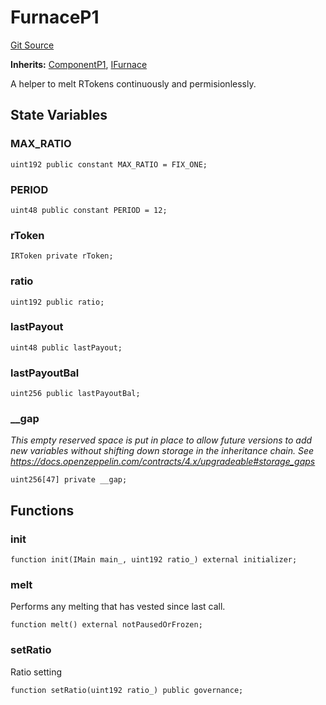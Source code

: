 # FurnaceP1
[Git Source](https://github.com/larrythecucumber321/protocol/blob/77d337b8595ba96d069ded321419b36a61984170/contracts/p1/Furnace.sol)

**Inherits:**
[ComponentP1](/tools/docgen/src/contracts/p1/mixins/Component.sol/abstract.ComponentP1.md), [IFurnace](/tools/docgen/src/contracts/interfaces/IFurnace.sol/interface.IFurnace.md)

A helper to melt RTokens continuously and permisionlessly.


## State Variables
### MAX_RATIO

```solidity
uint192 public constant MAX_RATIO = FIX_ONE;
```


### PERIOD

```solidity
uint48 public constant PERIOD = 12;
```


### rToken

```solidity
IRToken private rToken;
```


### ratio

```solidity
uint192 public ratio;
```


### lastPayout

```solidity
uint48 public lastPayout;
```


### lastPayoutBal

```solidity
uint256 public lastPayoutBal;
```


### __gap
*This empty reserved space is put in place to allow future versions to add new
variables without shifting down storage in the inheritance chain.
See https://docs.openzeppelin.com/contracts/4.x/upgradeable#storage_gaps*


```solidity
uint256[47] private __gap;
```


## Functions
### init


```solidity
function init(IMain main_, uint192 ratio_) external initializer;
```

### melt

Performs any melting that has vested since last call.


```solidity
function melt() external notPausedOrFrozen;
```

### setRatio

Ratio setting


```solidity
function setRatio(uint192 ratio_) public governance;
```

